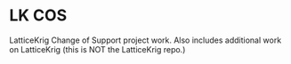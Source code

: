 # LK COS
LatticeKrig Change of Support project work. Also includes additional work on LatticeKrig (this is NOT the LatticeKrig repo.) 
